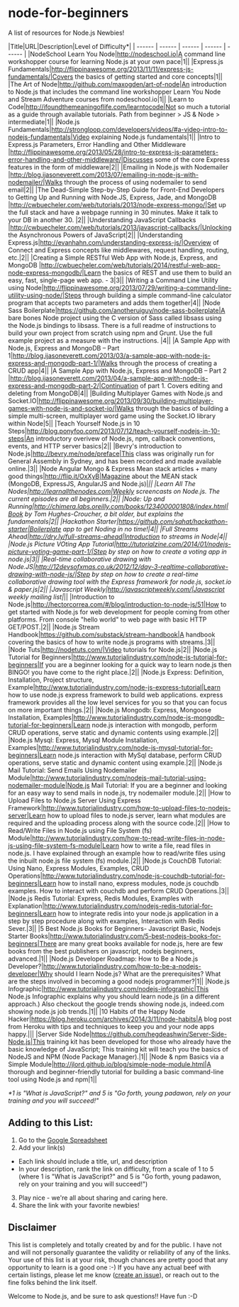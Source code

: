 node-for-beginners
==================

A list of resources for Node.js Newbies!

|Title|URL|Description|Level of Difficulty*|
| ------ | ------ | ------ | ------ | ------ |
|NodeSchool Learn You Node|http://nodeschool.io|A command line workshopper course for learning Node.js at your own pace|1||
|Express.js Fundamentals|http://flippinawesome.org/2013/11/11/express-js-fundamentals/|Covers the basics of getting started and core concepts|1||
|The Art of Node|http://github.com/maxogden/art-of-node|An introduction to Node.js that includes the command line workshopper Learn You Node and Stream Adventure courses from nodeschool.io|1||
|Learn to Code|http://ifoundthemeaningoflife.com/learntocode|Not so much a tutorial as a guide through available tutorials. Path from beginner > JS & Node > intermediate|1||
|Node.js Fundamentals|http://strongloop.com/developers/videos/#a-video-intro-to-nodejs-fundamentals|Video explaining Node.js fundamentals|1||
|Intro to Express.js Parameters, Error Handling and Other Middleware |http://flippinawesome.org/2013/05/28/intro-to-express-js-parameters-error-handling-and-other-middleware/|Discusses some of the core Express features in the form of middleware|2||
|Emailing in Node.js with Nodemailer |http://blog.ijasoneverett.com/2013/07/emailing-in-node-js-with-nodemailer/|Walks through the process of using nodemailer to send email|2||
|The Dead-Simple Step-by-Step Guide for Front-End Developers to Getting Up and Running with Node.JS, Express, Jade, and MongoDB |http://cwbuecheler.com/web/tutorials/2013/node-express-mongo/|Set up the full stack and have a webpage running in 30 minutes. Make it talk to your DB in another 30. |2||
|Understanding JavaScript Callbacks |http://cwbuecheler.com/web/tutorials/2013/javascript-callbacks/|Unlocking the Asynchronous Powers of JavaScript|2||
|Understanding Express.js|http://evanhahn.com/understanding-express-js/|Overview of Connect and Express concepts like middlewares, request handling, routing, etc.|2||
|Creating a Simple RESTful Web App with Node.js, Express, and MongoDB |http://cwbuecheler.com/web/tutorials/2014/restful-web-app-node-express-mongodb/|Learn the basics of REST and use them to build an easy, fast, single-page web app. - 3|3||
|Writing a Command Line Utility using Node|http://flippinawesome.org/2013/07/29/writing-a-command-line-utility-using-node/|Steps through building a simple command-line calculator program that accepts two parameters and adds them together|4||
|Node Sass Boilerplate|https://github.com/anotheruiguy/node-sass-boilerplate|A bare bones Node project using the C version of Sass called libsass using the Node.js bindings to libsass. There is a full readme of instructions to build your own project from scratch using npm and Grunt. Use the full example project as a measure with the instructions. |4||
|A Sample App with Node.js, Express and MongoDB – Part 1|http://blog.ijasoneverett.com/2013/03/a-sample-app-with-node-js-express-and-mongodb-part-1/|Walks through the process of creating a CRUD app|4||
|A Sample App with Node.js, Express and MongoDB – Part 2 |http://blog.ijasoneverett.com/2013/04/a-sample-app-with-node-js-express-and-mongodb-part-2/|Continuation of part 1.  Covers editing and deleting from MongoDB|4||
|Building Multiplayer Games with Node.js and Socket.IO|http://flippinawesome.org/2013/09/30/building-multiplayer-games-with-node-js-and-socket-io/|Walks through the basics of building a simple multi-screen, multiplayer word game using the Socket.IO library within Node|5||
|Teach Yourself Node.js in 10 Steps|http://blog.ponyfoo.com/2013/07/12/teach-yourself-nodejs-in-10-steps|An introductory overivew of Node.js, npm, callback conventions, events, and HTTP server basics|2||
|Bevry's introduction to Node.js|http://bevry.me/node/preface|This class was originally run for General Assembly in Sydney, and has been recorded and made available online.|3||
|Node Angular Mongo & Express
Mean stack articles + many good things|http://flip.it/OxXyB|Magazine about the MEAN stack (MongoDB, ExpressJS, AngularJS and Node.js)|*||
|Learn All The Nodes|http://learnallthenodes.com|Weekly screencasts on Node.js.  The current episodes are all beginners.|2||
|Node: Up and Running|http://chimera.labs.oreilly.com/books/1234000001808/index.html|Book by Tom Hughes-Croucher, a bit older, but explains the fundamentals|2||
|Hackathon Starter|https://github.com/sahat/hackathon-starter|Boilerplate app to get Noding in no time!|4||
|Full Streams Ahead|http://dry.ly/full-streams-ahead|Introduction to streams in Node|4||
|Node.js Picture VOting App Tutorial|http://tutorialzine.com/2014/01/nodejs-picture-voting-game-part-1/|Step by step on how to create a voting app in node.js|3||
|Real-time collaborative drawing with Node.JS|http://12devsofxmas.co.uk/2012/12/day-3-realtime-collaborative-drawing-with-node-js/|Step by step on how to create a real-time collaborative drawing tool with the Express framework for node.js, socket.io & paper.js|2||
|Javascript Weekly|http://javascriptweekly.com/|Javascript weekly mailing list|*||
|Introduction to Node.js|http://hectorcorrea.com/#/blog/introduction-to-node-js/51|How to get started with Node.js for web development for people coming from other platforms. From console "hello world" to web page with basic HTTP GET/POST.|2||
|Node.js Stream Handbook|https://github.com/substack/stream-handbook|A handbook covering the basics of how to write node.js programs with streams.|3||
|Node Tuts|http://nodetuts.com/|Video tutorials for Node.js|2||
|Node.js Tutorial for Beginners|http://www.tutorialindustry.com/node-js-tutorial-for-beginners|If you are a beginner looking for a quick way to learn node.js then BINGO! you have come to the right place.|2||
|Node.js Express: Definition, Installation, Project structure, Example|http://www.tutorialindustry.com/node-js-express-tutorial|Learn how to use node.js express framework to build web applications. express framework provides all the low level services for you so that you can focus on more important things.|2||
|Node.js Mongodb: Express, Mongoose Installation, Examples|http://www.tutorialindustry.com/node-js-mongodb-tutorial-for-beginners|Learn node.js interaction with mongodb, perform CRUD operations, serve static and dynamic contents using example.|2||
|Node.js Mysql: Express, Mysql Module Installation, Examples|http://www.tutorialindustry.com/node-js-mysql-tutorial-for-beginners|Learn node.js interaction with MySql database, perform CRUD operations, serve static and dynamic content using example.|2||
|Node.js Mail Tutorial: Send Emails Using Nodemailer Module|http://www.tutorialindustry.com/nodejs-mail-tutorial-using-nodemailer-module|Node.js Mail Tutorial: If you are a beginner and looking for an easy way to send mails in node.js, try nodemailer module.|2||
|How to Upload Files to Node.js Server Using Express Framework|http://www.tutorialindustry.com/how-to-upload-files-to-nodejs-server|Learn how to upload files to node.js server, learn what modules are required and the uploading process along with the source code.|2||
|How to Read/Write Files in Node.js using File System (fs) Module|http://www.tutorialindustry.com/how-to-read-write-files-in-node-js-using-file-system-fs-module|Learn how to write a file, read files in node.js. I have explained through an example how to read/write files using the inbuilt node.js file system (fs) module.|2||
|Node.js CouchDB Tutorial: Using Nano, Express Modules, Examples, CRUD Operations|http://www.tutorialindustry.com/node-js-couchdb-tutorial-for-beginners|Learn how to install nano, express modules, node.js couchdb examples. How to interact with couchdb and perform CRUD Operations.|3||
|Node.js Redis Tutorial: Express, Redis Modules, Examples with Explanation|http://www.tutorialindustry.com/nodejs-redis-tutorial-for-beginners|Learn how to integrate redis into your node.js application in a step by step procedure along with examples, Interaction with Redis Sever.|3||
|5 Best Node.js Books for Beginners- Javascript Basic, Nodejs Starter Books|http://www.tutorialindustry.com/5-best-nodejs-books-for-beginners|There are many great books available for node.js, here are few books from the best publishers on javascript, nodejs beginners, advanced.|1||
|Node.js Developer Roadmap: How to Be a Node.js Developer?|http://www.tutorialindustry.com/how-to-be-a-nodejs-developer|Why should I learn Node.js? What are the prerequisites? What are the steps involved in becoming a good nodejs programmer?|1||
|Node.js Infographic|http://www.tutorialindustry.com/nodejs-infographic|This Node.js Infographic explains why you should learn node.js (in a different approach.) Also checkout the google trends showing node.js, indeed.com showing node.js job trends.|1||
|10 Habits of the Happy Node Hacker|https://blog.heroku.com/archives/2014/3/11/node-habits|A blog post from Heroku with tips and techniques to keep you and your node apps happy.|||
|Server Side Node|https://github.com/hegdeashwin/Server-Side-Node.js|This training kit has been developed for those who already have the basic knowledge of JavaScript; This training kit will teach you the basics of NodeJS and NPM (Node Package Manager).|1||
|Node & npm Basics via a Simple Module|http://jlord.github.io/blog/simple-node-module.html|A thorough and beginner-friendly tutorial for building a basic command-line tool using Node.js and npm|1||




_\*1 is "What is JavaScript?" and 5 is "Go forth, young padawon, rely on your training and you will succeed!"_


## Adding to this List:
1. Go to the [Google Spreadsheet](https://docs.google.com/spreadsheet/ccc?key=0Ai2sCp3HpDyGdDRVZWJmaGItaU5BY0NDWEFfY3cyU1E&usp=sharing)
2. Add your link(s)
  * Each link should include a title, url, and description
  * In your description, rank the link on difficulty, from a scale of 1 to 5 (where 1 is "What is JavaScript?" and 5 is "Go forth, young padawon, rely on your training and you will succeed!")
3. Play nice - we're all about sharing and caring here.
4. Share the link with your favorite newbies!

## Disclaimer

This list is completely and totally created by and for the public. I have not and will not personally guarantee the validity or reliability of any of the links. Your use of this list is at your risk, though chances are pretty good that any opportunity to learn is a good one :-) If you have any actual beef with certain listings, please let me know ([create an issue](https://github.com/rockbot/node-for-beginners/issues)), or reach out to the fine folks behind the link itself.

Welcome to Node.js, and be sure to ask questions!! Have fun :-D
